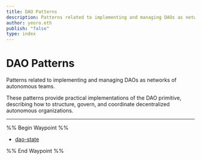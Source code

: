```yaml
---
title: DAO Patterns
description: Patterns related to implementing and managing DAOs as networks of autonomous teams
author: yeoro.eth
publish: "false"
type: index
---
```


# DAO Patterns

Patterns related to implementing and managing DAOs as networks of autonomous teams.

These patterns provide practical implementations of the DAO primitive, describing how to structure, govern, and coordinate decentralized autonomous organizations.

---

%% Begin Waypoint %%
- [dao-state](dao-state.md)

%% End Waypoint %%